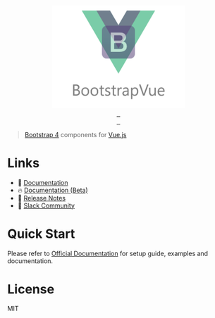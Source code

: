 <p align="center">
<a href="https://bootstrap-vue.github.io">
    <img src="https://github.com/bootstrap-vue/bootstrap-vue/raw/master/banner.png" width="300px">
</a>

<br>

<a href="https://v4-alpha.getbootstrap.com">
    <img alt="" src="https://img.shields.io/badge/bootstrap-4.0.0--beta-800080.svg?style=flat-square">
</a>
<a href="https://vuejs.org">
    <img alt="" src="https://img.shields.io/badge/vue.js-2.4.x-green.svg?style=flat-square">
</a>
<a href="https://github.com/bootstrap-vue/bootstrap-vue">
    <img alt="" src="https://david-dm.org/bootstrap-vue/bootstrap-vue.svg?style=flat-square">
</a>

<br>

<a href="https://circleci.com/gh/bootstrap-vue/bootstrap-vue">
    <img alt="" src="https://img.shields.io/circleci/project/github/bootstrap-vue/bootstrap-vue/master.svg?style=flat-square">
</a>
<a href="https://www.npmjs.com/package/bootstrap-vue">
    <img alt="" src="https://img.shields.io/npm/dt/bootstrap-vue.svg?style=flat-square">
</a>
<a href="https://www.npmjs.com/package/bootstrap-vue">
    <img alt="" src="https://img.shields.io/npm/v/bootstrap-vue.svg?style=flat-square">
</a>

</p>

> [Bootstrap 4](https://getbootstrap.com/docs/4.0) components for [Vue.js](https://vuejs.org)

# Links

- 📘 [Documentation](https://bootstrap-vue.js.org)
- 🔥 [Documentation (Beta)](https://bootstrap-vue.now.sh)
- 🔨 [Release Notes](https://bootstrap-vue.js.org/docs/changelog)
- 💬 [Slack Community](https://bootstrap-vue.now.sh)

# Quick Start
Please refer to [Official Documentation](https://bootstrap-vue.js.org) for setup guide, examples and documentation.

# License
MIT
